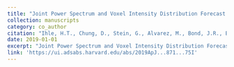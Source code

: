 ```yaml
---
title: "Joint Power Spectrum and Voxel Intensity Distribution Forecast on the CO Luminosity Function with COMAP"
collection: manuscripts
category: co_author
citation: "Ihle, H.T., Chung, D., Stein, G., Alvarez, M., Bond, J.R., Breysse, P.C., Cleary, K.A., Eriksen, H.K., Foss, M.K., Gundersen, J.O., Harper, S., Murray, N., Padmanabhan, H., Viero, M.P., Wehus, I.K., & Collaboration, C. (2019). <i>textbackslash apj</i> 871(1),  75. https://doi.org/10.3847/1538-4357/aaf4bc"
date: 2019-01-01
excerpt: "Joint Power Spectrum and Voxel Intensity Distribution Forecast on the CO Luminosity Function with COMAP"
link: 'https://ui.adsabs.harvard.edu/abs/2019ApJ...871...75I'
---
```

